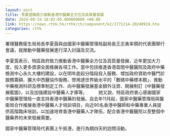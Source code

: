 ```yaml
---
layout: post
title: 李夏茵稱致力推動香港中醫藥全方位及高質量發展
date: 2024-09-19 18:02:05.000000000 +08:00
link: https://news.rthk.hk/rthk/ch/component/k2/1771214-20240919.htm
categories: rthk
---
```


署理醫務衞生局局長李夏茵與由國家中醫藥管理局副局長王志勇率領的代表團舉行會議，就推動中醫藥發展進行深入討論及交流。

李夏茵表示，特區政府致力推動香港中醫藥全方位及高質量發展，近年更加大力度，投入更多資源全面推展各項工作。當中包括推進香港首間中醫醫院及政府中藥檢測中心永久大樓的建設，以在明年底起分階段投入服務、增加政府資助中醫門診服務籌額、擴大中西醫協作服務、啓用達世界級水平的「數碼中藥標本館」、推動中藥檢測科研及標準制定工作、向中醫藥發展基金額外注資、開展制訂《中醫藥發展藍圖》，以及加強建設中醫藥人才庫等。 
　　 
她又說，特區政府衷心感謝國家中醫藥管理局一直支持香港中醫藥的發展。自去年11月起，國家中醫藥管理局與醫衞局合作推展香港中醫藥人才培訓項目，向近90名香港中醫師和中藥專業人員提供高階臨床培訓，以加速培育香港中醫藥人才隊伍，配合香港中醫醫院以至整個中醫藥界的未來發展需要。

國家中醫藥管理局代表團上午抵港，進行為期四天的訪問活動。
